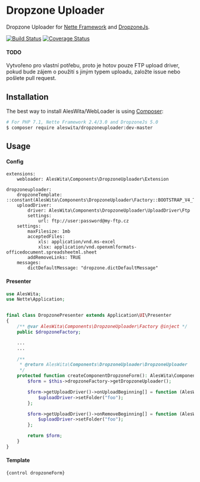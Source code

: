 # Dropzone Uploader
Dropzone Uploader for [Nette Framework](https://nette.org) and [DropzoneJs](http://www.dropzonejs.com).

[![Build Status](https://travis-ci.org/aleswita/DropzoneUploader.svg?branch=master)](https://travis-ci.org/aleswita/DropzoneUploader)
[![Coverage Status](https://coveralls.io/repos/github/aleswita/DropzoneUploader/badge.svg?branch=master)](https://coveralls.io/github/aleswita/DropzoneUploader?branch=master)

#### TODO
Vytvořeno pro vlastní potřebu, proto je hotov pouze FTP upload driver, pokud bude zájem o použití s jiným typem uploadu, založte issue nebo pošlete pull request.

## Installation
The best way to install AlesWita/WebLoader is using [Composer](http://getcomposer.org/):
```sh
# For PHP 7.1, Nette Framework 2.4/3.0 and DropzoneJs 5.0
$ composer require aleswita/dropzoneuploader:dev-master
```


## Usage

#### Config
```neon
extensions:
	webloader: AlesWita\Components\DropzoneUploader\Extension

dropzoneuploader:
	dropzoneTemplate: ::constant(AlesWita\Components\DropzoneUploader\Factory::BOOTSTRAP_V4_TEMPLATE)
	uploadDriver:
		driver: AlesWita\Components\DropzoneUploader\UploadDriver\Ftp
		settings:
			url: ftp://user:password@my-ftp.cz
	settings:
		maxFilesize: 1mb
		acceptedFiles:
			xls: application/vnd.ms-excel
			xlsx: application/vnd.openxmlformats-officedocument.spreadsheetml.sheet
		addRemoveLinks: TRUE
	messages:
		dictDefaultMessage: "dropzone.dictDefaultMessage"
```

#### Presenter
```php
use AlesWita;
use Nette\Application;


final class DropzonePresenter extends Application\UI\Presenter
{
	/** @var AlesWita\Components\DropzoneUploader\Factory @inject */
	public $dropzoneFactory;

	...
	...

	/**
	 * @return AlesWita\Components\DropzoneUploader\DropzoneUploader
	 */
	protected function createComponentDropzoneForm(): AlesWita\Components\DropzoneUploader\DropzoneUploader {
		$form = $this->dropzoneFactory->getDropzoneUploader();

		$form->getUploadDriver()->onUploadBeginning[] = function (AlesWita\Components\DropzoneUploader\UploadDriver\IUploadDriver $uploadDriver, Nette\Http\FileUpload $file): void {
			$uploadDriver->setFolder("foo");
		};

		$form->getUploadDriver()->onRemoveBeginning[] = function (AlesWita\Components\DropzoneUploader\UploadDriver\IUploadDriver $uploadDriver, string $file): void {
			$uploadDriver->setFolder("foo");
		};

		return $form;
	}
}
```

#### Template
```latte
{control dropzoneForm}
```
